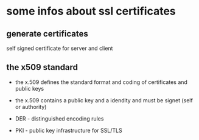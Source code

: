 # some infos about ssl certificates

## generate certificates

self signed certificate for server and client

## the x509 standard

- the x.509 defines the standard format and coding of certificates and public keys
- the x.509 contains a public key and a idendity and must be signet (self or authority)
  
- DER - distinguished encoding rules
- PKI - public key infrastructure for SSL/TLS
